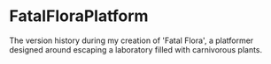# FatalFloraPlatform
The version history during my creation of 'Fatal Flora', a platformer designed around escaping a laboratory filled with carnivorous plants.
